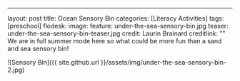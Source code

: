 ---
layout: post
title: Ocean Sensory Bin
categories: [Literacy Activities]
tags: [preschool]
flodesk: 
image:
  feature: under-the-sea-sensory-bin.jpg
  teaser: under-the-sea-sensory-bin-teaser.jpg
  credit: Laurin Brainard
  creditlink: ""
We are in full summer mode here so what could be more fun than a sand and sea sensory bin! 

![Sensory Bin]({{ site.github.url }}/assets/img/under-the-sea-sensory-bin-2.jpg)
